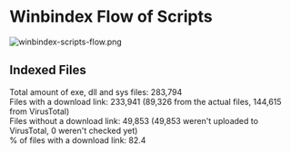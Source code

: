 # Winbindex Flow of Scripts

![winbindex-scripts-flow.png](winbindex-scripts-flow.png)

## Indexed Files

<!--FileStats-->
Total amount of exe, dll and sys files: 283,794  
Files with a download link: 233,941 (89,326 from the actual files, 144,615 from VirusTotal)  
Files without a download link: 49,853 (49,853 weren't uploaded to VirusTotal, 0 weren't checked yet)  
% of files with a download link: 82.4  
<!--/FileStats-->
